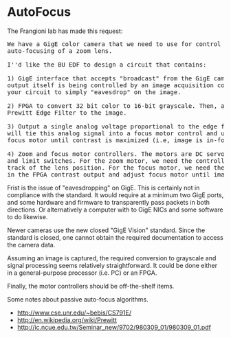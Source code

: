 # AutoFocus
The Frangioni lab has made this request:

<pre>
We have a GigE color camera that we need to use for control and
auto-focusing of a zoom lens.

I''d like the BU EDF to design a circuit that contains:

1) GigE interface that accepts "broadcast" from the GigE camera. The camera
output itself is being controlled by an image acquisition computer. We want
your circuit to simply "eavesdrop" on the image.

2) FPGA to convert 32 bit color to 16-bit grayscale. Then, apply a Sobel or
Prewitt Edge Filter to the image.

3) Output a single analog voltage proportional to the edge filter result. We
will tie this analog signal into a focus motor control and use it to adjust
focus motor until contrast is maximized (i.e, image is in-focus).

4) Zoom and focus motor controllers. The motors are DC servos with encoders
and limit switches. For the zoom motor, we need the controllers to keep
track of the lens position. For the focus motor, we need the circuit to tie
in the FPGA contrast output and adjust focus motor until image is in focus.
</pre>

Frist is the issue of "eavesdropping" on GigE.  This is certainly not in compliance
with the standard.  It would require at a minimum two GigE ports, and some hardware
and firmware to transparently pass packets in both directions.  Or alternatively
a computer with to GigE NICs and some software to do likewise.

Newer cameras use the new closed "GigE Vision" standard.  Since the standard
is closed, one cannot obtain the required documentation to access the camera data.

Assuming an image is captured, the required conversion to grayscale and
signal processing seems relatively straightforward.  It could be done
either in a general-purpose processor (i.e. PC) or an FPGA.

Finally, the motor controllers should be off-the-shelf items.

Some notes about passive auto-focus algorithms.

 * http://www.cse.unr.edu/~bebis/CS791E/
 * http://en.wikipedia.org/wiki/Prewitt
 * http://ic.ncue.edu.tw/Seminar_new/9702/980309_01/980309_01.pdf

